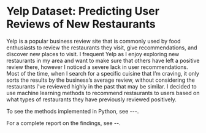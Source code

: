 # Yelp Dataset: Predicting User Reviews of New Restaurants
Yelp is a popular business review site that is commonly used by food enthusiasts to review the restaurants they visit, give recommendations, and discover new places to visit. I frequent Yelp as I enjoy exploring new restaurants in my area and want to make sure that others have left a positive review there, however I noticed a severe lack in user recommendations. Most of the time, when I search for a specific cuisine that I’m craving, it only sorts the results by the business’s average review, without considering the restaurants I’ve reviewed highly in the past that may be similar. I decided to use machine learning methods to recommend restaurants to users based on what types of restaurants they have previously reviewed positively.

To see the methods implemented in Python, see ---.

For a complete report on the findings, see --.
